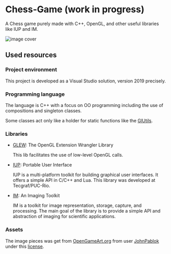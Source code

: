 # Chess-Game (work in progress)

A Chess game purely made with C++, OpenGL, and other useful libraries like IUP and IM.

![image cover](cover.png)

## Used resources

### Project environment

This project is developed as a Visual Studio solution, version 2019 precisely.

### Programming language

The language is C++ with a focus on OO programming including the use of compositions and singleton classes.

Some classes act only like a holder for static functions like the [GlUtils](include/gl_utils.h).

### Libraries

* [GLEW](http://glew.sourceforge.net/): The OpenGL Extension Wrangler Library 

  This lib facilitates the use of low-level OpenGL calls.

* [IUP](https://www.tecgraf.puc-rio.br/iup/): Portable User Interface

  IUP is a multi-platform toolkit for building graphical user interfaces. It offers a simple API in C/C++ and Lua. This library was developed at Tecgraf/PUC-Rio.

* [IM](https://www.tecgraf.puc-rio.br/im/): An Imaging Toolkit

  IM is a toolkit for image representation, storage, capture, and processing. The main goal of the library is to provide a simple API and abstraction of imaging for scientific applications.

### Assets

The image pieces was get from [OpenGameArt.org](https://opengameart.org/content/chess-pieces-and-board-squares) from user [JohnPablok](https://opengameart.org/users/johnpablo) under this [license](https://creativecommons.org/licenses/by/4.0/).

